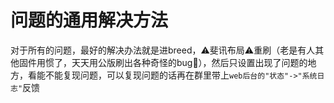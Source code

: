 # 问题的通用解决方法

对于所有的问题，最好的解决办法就是进breed，⚠️斐讯布局⚠️重刷（老是有人其他固件用惯了，天天用公版刷出各种奇怪的bug🤯），然后只设置出现了问题的地方，看能不能复现问题，可以复现问题的话再在群里带上`web后台的"状态"->"系统日志"`反馈

